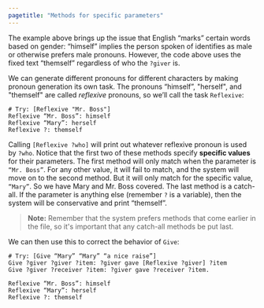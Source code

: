```yaml
---
pagetitle: "Methods for specific parameters"
---
```

The example above brings up the issue that English “marks” certain words based on gender: “himself” implies the person spoken of identifies as male or otherwise prefers male pronouns.  However, the code above uses the fixed text “themself” regardless of who the `?giver` is.

We can generate different pronouns for different characters by making pronoun generation its own task.  The pronouns “himself”, "herself", and "themself" are called *reflexive* pronouns, so we’ll call the task `Reflexive`:
```Step
# Try: [Reflexive "Mr. Boss"]
Reflexive “Mr. Boss”: himself
Reflexive “Mary”: herself
Reflexive ?: themself
```
Calling `[Reflexive ?who]` will print out whatever reflexive pronoun is used by `?who`.  Notice that the first two of these methods specify **specific values** for their parameters.  The first method will only match when the parameter is `“Mr. Boss”`.  For any other value, it will fail to match, and the system will move on to the second method.  But it will only match for the specific value, `“Mary”`.  So we have Mary and Mr. Boss covered.  The last method is a catch-all.  If the parameter is anything else (remember `?` is a variable), then the system will be conservative and print “themself”.

> **Note:** Remember that the system prefers methods that come earlier in the file, so it's important that any catch-all methods be put last.

We can then use this to correct the behavior of `Give`:
```Step
# Try: [Give “Mary” “Mary” “a nice raise”]
Give ?giver ?giver ?item: ?giver gave [Reflexive ?giver] ?item
Give ?giver ?receiver ?item: ?giver gave ?receiver ?item.

Reflexive “Mr. Boss”: himself
Reflexive “Mary”: herself
Reflexive ?: themself
```




